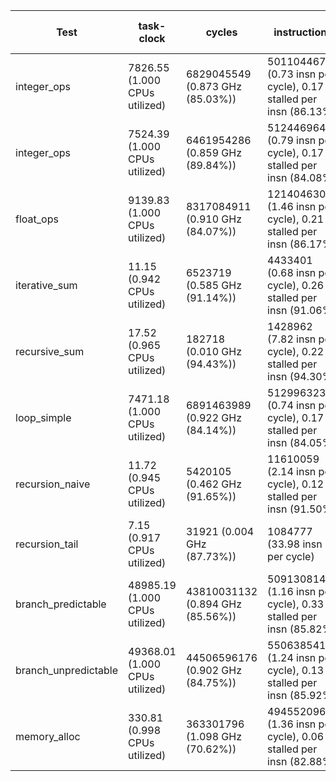 | Test | task-clock | cycles | instructions | cache-misses | stalled-cycles-frontend | stalled-cycles-backend | context-switches | page-faults | branches | branch-misses | user_time | sys_time | time_elapsed |
|------|----------|------|------------|------------|-----------------------|----------------------|----------------|-----------|--------|-------------|---------|--------|------------|
| integer_ops | 7826.55 (1.000 CPUs utilized) | 6829045549 (0.873 GHz (85.03%)) | 5011044675 (0.73 insn per cycle), 0.17 stalled per insn (86.13%) | - | 838307601 (12.28% frontend cycles idle (88.21%)) | 808679434 (11.84% backend cycles idle (87.32%)) | 51 (6.516 /sec) | 59 (7.538 /sec) | 829814663 (106.026 M/sec (86.90%)) | 1329362 (0.16% of all branches (82.13%)) | 7.802776000 s | 0.022267000 s | 7.830128697 s |
| integer_ops | 7524.39 (1.000 CPUs utilized) | 6461954286 (0.859 GHz (89.84%)) | 5124469645 (0.79 insn per cycle), 0.17 stalled per insn (84.08%) | - | 866828553 (13.41% frontend cycles idle (87.54%)) | 814071945 (12.60% backend cycles idle (84.19%)) | 33 (4.386 /sec) | 61 (8.107 /sec) | 817480507 (108.644 M/sec (87.99%)) | 1212884 (0.15% of all branches (82.22%)) | 7.512793000 s | 0.011494000 s | 7.527217969 s |
| float_ops | 9139.83 (1.000 CPUs utilized) | 8317084911 (0.910 GHz (84.07%)) | 12140463010 (1.46 insn per cycle), 0.21 stalled per insn (86.17%) | - | 6919408 (0.08% frontend cycles idle (86.39%)) | 2596576511 (31.22% backend cycles idle (85.57%)) | 26 (2.845 /sec) | 79 (8.643 /sec) | 1263132495 (138.201 M/sec (85.47%)) | 1368573 (0.11% of all branches (86.63%)) | 9.131619000 s | 0.007864000 s | 9.141638313 s |
| iterative_sum | 11.15 (0.942 CPUs utilized) | 6523719 (0.585 GHz (91.14%)) | 4433401 (0.68 insn per cycle), 0.26 stalled per insn (91.06%) | - | 726344 (11.13% frontend cycles idle (91.03%)) | 1149373 (17.62% backend cycles idle (92.65%)) | 0 (0.000 /sec) | 60 (5.380 K/sec) | 1224856 (109.836 M/sec) | 22995 (1.88% of all branches (43.07%)) | 0.009549000 s | 0.002384000 s | 0.011836418 s |
| recursive_sum | 17.52 (0.965 CPUs utilized) | 182718 (0.010 GHz (94.43%)) | 1428962 (7.82 insn per cycle), 0.22 stalled per insn (94.30%) | - | 115278 (63.09% frontend cycles idle) | 317987 (174.03% backend cycles idle) | 0 (0.000 /sec) | 61 (3.483 K/sec) | 1224546 (69.913 M/sec) | 76037 (6.21% of all branches (12.02%)) | 0.009939000 s | 0.008270000 s | 0.018147212 s |
| loop_simple | 7471.18 (1.000 CPUs utilized) | 6891463989 (0.922 GHz (84.14%)) | 5129963231 (0.74 insn per cycle), 0.17 stalled per insn (84.05%) | - | 853731703 (12.39% frontend cycles idle (86.28%)) | 830512468 (12.05% backend cycles idle (84.93%)) | 32 (4.283 /sec) | 60 (8.031 /sec) | 817727859 (109.451 M/sec (88.03%)) | 1080367 (0.13% of all branches (86.30%)) | 7.462475000 s | 0.008013000 s | 7.473158717 s |
| recursion_naive | 11.72 (0.945 CPUs utilized) | 5420105 (0.462 GHz (91.65%)) | 11610059 (2.14 insn per cycle), 0.12 stalled per insn (91.50%) | - | 128030 (2.36% frontend cycles idle (91.47%)) | 1416486 (26.13% backend cycles idle (96.55%)) | 0 (0.000 /sec) | 58 (4.947 K/sec) | 2718729 (231.895 M/sec) | 86869 (3.20% of all branches (37.35%)) | 0.009985000 s | 0.002498000 s | 0.012406292 s |
| recursion_tail | 7.15 (0.917 CPUs utilized) | 31921 (0.004 GHz (87.73%)) | 1084777 (33.98 insn per cycle) | - | 98075 (307.24% frontend cycles idle) | 300603 (941.71% backend cycles idle) | 0 (0.000 /sec) | 58 (8.117 K/sec) | 220470 (30.855 M/sec) | - | 0.000000000 s | 0.007864000 s | 0.007787870 s |
| branch_predictable | 48985.19 (1.000 CPUs utilized) | 43810031132 (0.894 GHz (85.56%)) | 50913081405 (1.16 insn per cycle), 0.33 stalled per insn (85.82%) | - | 16930971599 (38.65% frontend cycles idle (85.73%)) | 81525183 (0.19% backend cycles idle (85.46%)) | 153 (3.123 /sec) | 60 (1.225 /sec) | 13030591059 (266.011 M/sec (85.27%)) | 34098043 (0.26% of all branches (86.64%)) | 48.961767000 s | 0.017203000 s | 48.992673183 s |
| branch_unpredictable | 49368.01 (1.000 CPUs utilized) | 44506596176 (0.902 GHz (84.75%)) | 55063854173 (1.24 insn per cycle), 0.13 stalled per insn (85.92%) | - | 7367286876 (16.55% frontend cycles idle (85.36%)) | 83113689 (0.19% backend cycles idle (84.89%)) | 176 (3.565 /sec) | 59 (1.195 /sec) | 14141599899 (286.453 M/sec (86.07%)) | 447448791 (3.16% of all branches (86.45%)) | 49.348871000 s | 0.011562000 s | 49.376585010 s |
| memory_alloc | 330.81 (0.998 CPUs utilized) | 363301796 (1.098 GHz (70.62%)) | 494552096 (1.36 insn per cycle), 0.06 stalled per insn (82.88%) | - | 11270130 (3.10% frontend cycles idle (91.50%)) | 30308274 (8.34% backend cycles idle (87.94%)) | 1 (3.023 /sec) | 24603 (74.372 K/sec) | 100801617 (304.713 M/sec (92.75%)) | 2826348 (2.80% of all branches (81.56%)) | 0.147563000 s | 0.184052000 s | 0.331628044 s |

